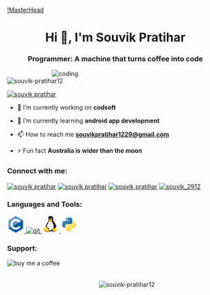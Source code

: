 [!MasterHead](https://1.bp.blogspot.com/-7A4WynwLsMw/XbBpCXG8fHI/AAAAAAAAMt4/uOa1bpLskYgrwGbllhSu2SDj_Mig8SXJQCLcBGAsYHQ/s1600/2000_600px.gif)
<h1 align="center">Hi 👋, I'm Souvik Pratihar</h1>
<h3 align="center">Programmer: A machine that turns coffee into code</h3>
<img align="right" alt="coding" width="400" src=https://cdn.dribbble.com/users/1162077/screenshots/3848914/programmer.gif">
<p align="left"> <img src="https://komarev.com/ghpvc/?username=souvik-pratihar12&label=Profile%20views&color=0e75b6&style=flat" alt="souvik-pratihar12" /> </p>

<p align="left"> <a href="https://twitter.com/souvik pratihar" target="blank"><img src="https://img.shields.io/twitter/follow/souvik pratihar?logo=twitter&style=for-the-badge" alt="souvik pratihar" /></a> </p>

- 🔭 I’m currently working on **codsoft**

- 🌱 I’m currently learning **android app development**

- 📫 How to reach me **souvikpratihar1229@gmail.com**

- ⚡ Fun fact **Australia is wider than the moon**

<h3 align="left">Connect with me:</h3>
<p align="left">
<a href="https://twitter.com/souvik pratihar" target="blank"><img align="center" src="https://raw.githubusercontent.com/rahuldkjain/github-profile-readme-generator/master/src/images/icons/Social/twitter.svg" alt="souvik pratihar" height="30" width="40" /></a>
<a href="https://linkedin.com/in/souvik pratihar" target="blank"><img align="center" src="https://raw.githubusercontent.com/rahuldkjain/github-profile-readme-generator/master/src/images/icons/Social/linked-in-alt.svg" alt="souvik pratihar" height="30" width="40" /></a>
<a href="https://fb.com/souvik pratihar" target="blank"><img align="center" src="https://raw.githubusercontent.com/rahuldkjain/github-profile-readme-generator/master/src/images/icons/Social/facebook.svg" alt="souvik pratihar" height="30" width="40" /></a>
<a href="https://instagram.com/souvik_2912" target="blank"><img align="center" src="https://raw.githubusercontent.com/rahuldkjain/github-profile-readme-generator/master/src/images/icons/Social/instagram.svg" alt="souvik_2912" height="30" width="40" /></a>
</p>

<h3 align="left">Languages and Tools:</h3>
<p align="left"> <a href="https://www.cprogramming.com/" target="_blank" rel="noreferrer"> <img src="https://raw.githubusercontent.com/devicons/devicon/master/icons/c/c-original.svg" alt="c" width="40" height="40"/> </a> <a href="https://git-scm.com/" target="_blank" rel="noreferrer"> <img src="https://www.vectorlogo.zone/logos/git-scm/git-scm-icon.svg" alt="git" width="40" height="40"/> </a> <a href="https://www.linux.org/" target="_blank" rel="noreferrer"> <img src="https://raw.githubusercontent.com/devicons/devicon/master/icons/linux/linux-original.svg" alt="linux" width="40" height="40"/> </a> <a href="https://www.python.org" target="_blank" rel="noreferrer"> <img src="https://raw.githubusercontent.com/devicons/devicon/master/icons/python/python-original.svg" alt="python" width="40" height="40"/> </a> </p>

<h3 align="left">Support:</h3>
<p><a href="https://www.buymeacoffee.com/buy me a coffee"> <img align="left" src="https://cdn.buymeacoffee.com/buttons/v2/default-yellow.png" height="50" width="210" alt="buy me a coffee" /></a></p><br><br>

<p>&nbsp;<img align="center" src="https://github-readme-stats.vercel.app/api?username=souvik-pratihar12&show_icons=true&locale=en" alt="souvik-pratihar12" /></p>

